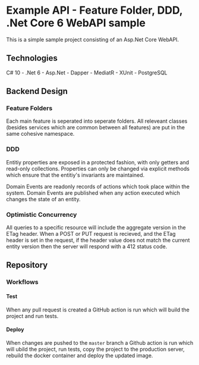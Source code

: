 # Example API - Feature Folder, DDD, .Net Core 6 WebAPI sample 
This is a simple sample project consisting of an Asp.Net Core WebAPI.

## Technologies
C# 10 - .Net 6 - Asp.Net - Dapper - MediatR - XUnit - PostgreSQL

## Backend Design

### Feature Folders
Each main feature is seperated into seperate folders. All releveant classes (besides services which are common between all features) are put in the same cohesive namespace.

### DDD

Entitiy properties are exposed in a protected fashion, with only getters and read-only collections. Properties can only be changed via explicit methods which ensure that the entitiy's invariants are maintained.

Domain Events are readonly records of actions which took place within the system. Domain Events are published when any action executed which changes the state of an entity.

### Optimistic Concurrency

All queries to a specific resource will include the aggregate version in the ETag header. When a POST or PUT request is recieved, and the ETag header is set in the request, if the header value does not match the current entity version then the server will respond with a 412 status code.

## Repository

### Workflows

#### Test
When any pull request is created a GitHub action is run which will build the project and run tests.

#### Deploy
When changes are pushed to the `master` branch a Github action is run which will ubild the project, run tests, copy the project to the production server, rebuild the docker container and deploy the updated image.
